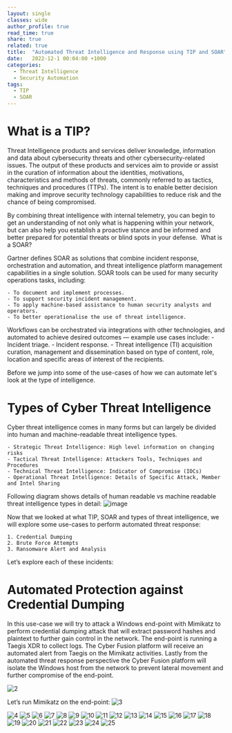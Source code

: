 ```yaml
---
layout: single
classes: wide
author_profile: true
read_time: true
share: true
related: true
title:  "Automated Threat Intelligence and Response using TIP and SOAR"
date:   2022-12-1 00:04:00 +1000
categories:
  - Threat Intelligence
  - Security Automation
tags:
  - TIP
  - SOAR
---
```


# What is a TIP?

Threat Intelligence products and services deliver knowledge, information and data about cybersecurity threats and other cybersecurity-related issues. The output of these products and services aim to provide or assist in the curation of information about the identities, motivations, characteristics and methods of threats, commonly referred to as tactics, techniques and procedures (TTPs). The intent is to enable better decision making and improve security technology capabilities to reduce risk and the chance of being compromised.

By combining threat intelligence with internal telemetry, you can begin to get an understanding of not only what is happening within your network, but can also help you establish a proactive stance and be informed and better prepared for potential threats or blind spots in your defense. 
What is a SOAR?

Gartner defines SOAR as solutions that combine incident response, orchestration and automation, and threat intelligence platform management capabilities in a single solution. SOAR tools can be used for many security operations tasks, including: 

    - To document and implement processes.
    - To support security incident management. 
    - To apply machine-based assistance to human security analysts and operators. 
    - To better operationalise the use of threat intelligence. 

Workflows can be orchestrated via integrations with other technologies, and automated to achieve desired outcomes — example use cases include: - Incident triage. - Incident response. - Threat intelligence (TI) acquisition curation, management and dissemination based on type of content, role, location and specific areas of interest of the recipients.

Before we jump into some of the use-cases of how we can automate let's look at the type of intelligence.

# Types of Cyber Threat Intelligence

Cyber threat intelligence comes in many forms but can largely be divided into human and machine-readable threat intelligence types.

    - Strategic Threat Intelligence: High level information on changing risks
    - Tactical Threat Intelligence: Attackers Tools, Techniques and Procedures
    - Technical Threat Intelligence: Indicator of Compromise (IOCs)
    - Operational Threat Intelligence: Details of Specific Attack, Member and Intel Sharing

Following diagram shows details of human readable vs machine readable threat intelligence types in detail:
![image](https://user-images.githubusercontent.com/3501170/205014442-396780f7-1b96-4c51-bd96-947bdb857670.png)

 Now that we looked at what TIP, SOAR and types of threat intelligence, we will explore some use-cases to perform automated threat response:

    1. Credential Dumping 
    2. Brute Force Attempts
    3. Ransomware Alert and Analysis

Let’s explore each of these incidents: 

# Automated Protection against Credential Dumping

In this use-case we will try to attack a Windows end-point with Mimikatz to perform credential dumping attack that will extract password hashes and plaintext to further gain control in the network. The end-point is running a Taegis XDR to collect logs. The Cyber Fusion platform will receive an automated alert from Taegis on the Mimikatz activities. Lastly from the automated threat response perspective the Cyber Fusion platform will isolate the Windows host from the network to prevent lateral movement and further compromise of the end-point. 

![2](https://user-images.githubusercontent.com/3501170/205014667-a96818ca-5714-47d2-9277-c2dd19b7283e.png)

Let’s run Mimikatz on the end-point: 
![3](https://user-images.githubusercontent.com/3501170/205014691-72716815-e71f-4f45-af2c-109449aa7f16.png)

![4](https://user-images.githubusercontent.com/3501170/205014693-ed051fb5-7cee-4123-8534-b2c644108582.png)
![5](https://user-images.githubusercontent.com/3501170/205014739-dcca8238-8007-4d03-a3c5-af5e7548811c.png)
![6](https://user-images.githubusercontent.com/3501170/205014747-8d9e50ab-2388-40b0-a87b-9270a10fe664.png)
![7](https://user-images.githubusercontent.com/3501170/205014750-b0c543f4-210c-4aba-9adb-e6ea8123f8a1.png)
![8](https://user-images.githubusercontent.com/3501170/205014756-ca02e26a-4c81-47d1-a815-c24730537e1c.png)
![9](https://user-images.githubusercontent.com/3501170/205014762-8fc8eb9c-07a9-4d68-8121-2b6b2a6f7d5f.png)
![10](https://user-images.githubusercontent.com/3501170/205014767-5c2a1007-d6ad-41b2-89a3-613c12890050.png)
![11](https://user-images.githubusercontent.com/3501170/205014772-ee1616cb-8d1b-4ba1-957b-f206e3beb418.png)
![12](https://user-images.githubusercontent.com/3501170/205014775-f837ca18-df32-4b6f-9c0b-9b53e12b6ec7.png)
![13](https://user-images.githubusercontent.com/3501170/205014779-aeccf5d7-3bd8-408c-ac05-b79fe0b364d4.png)
![14](https://user-images.githubusercontent.com/3501170/205014783-2afb24a9-6718-41c1-9021-12fb7b59caa4.png)
![15](https://user-images.githubusercontent.com/3501170/205014786-88ab9095-fd6f-44f7-8321-4504aa3e42ee.png)
![16](https://user-images.githubusercontent.com/3501170/205014814-48e3fa53-2164-4681-be37-e3653ad6a5fd.png)
![17](https://user-images.githubusercontent.com/3501170/205014820-17ae14ab-da2a-4f03-a9db-d9e614f0b510.png)
![18](https://user-images.githubusercontent.com/3501170/205014825-550e88b8-447b-4c62-b2af-782776a12c90.png)
![19](https://user-images.githubusercontent.com/3501170/205014829-78ffd4db-3198-46e5-9238-2196bf3aa20b.png)
![20](https://user-images.githubusercontent.com/3501170/205014838-ab9e8913-64ec-4e44-b58d-d1175b75f969.png)
![21](https://user-images.githubusercontent.com/3501170/205014842-19074611-27d3-4204-b0e9-11f88ba3fe84.png)
![22](https://user-images.githubusercontent.com/3501170/205014850-1af0da07-609f-4d91-9598-b3dd41e478e0.png)
![23](https://user-images.githubusercontent.com/3501170/205014857-1be79cf2-2ea5-44b4-a91a-4e9012566b55.png)
![24](https://user-images.githubusercontent.com/3501170/205014866-6ac5d351-8ee9-46da-a40c-ec1e854e4718.png)
![25](https://user-images.githubusercontent.com/3501170/205014874-41fd5cc0-08ca-4735-be85-771bc9385017.png)

